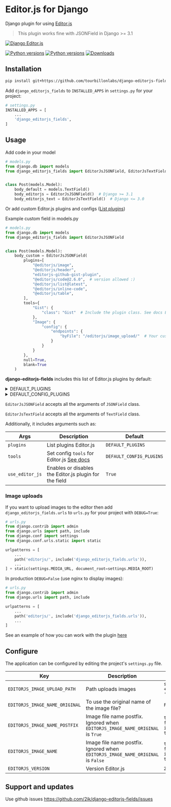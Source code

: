 # Editor.js for Django

Django plugin for using [Editor.js](https://editorjs.io/)
> This plugin works fine with JSONField in Django >= 3.1

[![Django Editor.js](https://i.ibb.co/r6xt4HJ/image.png)](https://github.com/2ik/django-editorjs-fields)

[![Python versions](https://img.shields.io/pypi/pyversions/django-editorjs-fields)](https://pypi.org/project/django-editorjs-fields/)
[![Python versions](https://img.shields.io/pypi/djversions/django-editorjs-fields)](https://pypi.org/project/django-editorjs-fields/)
[![Downloads](https://static.pepy.tech/personalized-badge/django-editorjs-fields?period=total&units=international_system&left_color=grey&right_color=brightgreen&left_text=Downloads)](https://pepy.tech/project/django-editorjs-fields)

## Installation

```bash
pip install git+https://github.com/tourbillonlabs/django-editorjs-fields.git
```

Add `django_editorjs_fields` to `INSTALLED_APPS` in `settings.py` for your project:

```python
# settings.py
INSTALLED_APPS = [
    ...
    'django_editorjs_fields',
]
```

## Usage

Add code in your model

```python
# models.py
from django.db import models
from django_editorjs_fields import EditorJsJSONField, EditorJsTextField


class Post(models.Model):
    body_default = models.TextField()
    body_editorjs = EditorJsJSONField()  # Django >= 3.1
    body_editorjs_text = EditorJsTextField()  # Django <= 3.0

```

Or add custom Editor.js plugins and configs ([List plugins](https://github.com/editor-js/awesome-editorjs))

Example custom field in models.py

```python
# models.py
from django.db import models
from django_editorjs_fields import EditorJsJSONField


class Post(models.Model):
    body_custom = EditorJsJSONField(
        plugins=[
            "@editorjs/image",
            "@editorjs/header",
            "editorjs-github-gist-plugin",
            "@editorjs/code@2.6.0",  # version allowed :)
            "@editorjs/list@latest",
            "@editorjs/inline-code",
            "@editorjs/table",
        ],
        tools={
            "Gist": {
                "class": "Gist"  # Include the plugin class. See docs Editor.js plugins
            },
            "Image": {
                "config": {
                    "endpoints": {
                        "byFile": "/editorjs/image_upload/"  # Your custom backend file uploader endpoint
                    }
                }
            }
        },
        null=True,
        blank=True
    )

```

**django-editorjs-fields** includes this list of Editor.js plugins by default:

<details>
    <summary>DEFAULT_PLUGINS</summary>

```python
DEFAULT_PLUGINS = [
    '@editorjs/paragraph',
    '@editorjs/image',
    '@editorjs/header',
    '@editorjs/list',
    '@editorjs/checklist',
    '@editorjs/quote',
    '@editorjs/raw',
    '@editorjs/code',
    '@editorjs/inline-code',
    '@editorjs/embed',
    '@editorjs/delimiter',
    '@editorjs/warning',
    '@editorjs/link',
    '@editorjs/marker',
    '@editorjs/table',
]
```
</details>

<details>
    <summary>DEFAULT_CONFIG_PLUGINS</summary>

```python
DEFAULT_CONFIG_PLUGINS = {
    '@editorjs/image': {
        'Image': {
            'class': 'ImageTool',
            'inlineToolbar': True,
            "config": {"endpoints": {"byFile": "/editorjs/image_upload/"}},
        }
    },
    '@editorjs/header': {
        'Header': {
            'class': 'Header',
            'inlineToolbar': True,
            'config': {
                'placeholder': 'Enter a header',
                'levels': [2, 3, 4],
                'defaultLevel': 2,
            },
        }
    },
    '@editorjs/checklist': {'Checklist': {'class': 'Checklist', 'inlineToolbar': True}},
    '@editorjs/list': {'List': {'class': 'List', 'inlineToolbar': True}},
    '@editorjs/quote': {'Quote': {'class': 'Quote', 'inlineToolbar': True}},
    '@editorjs/raw': {'Raw': {'class': 'RawTool'}},
    '@editorjs/code': {'Code': {'class': 'CodeTool'}},
    '@editorjs/inline-code': {'InlineCode': {'class': 'InlineCode'}},
    '@editorjs/embed': {'Embed': {'class': 'Embed'}},
    '@editorjs/delimiter': {'Delimiter': {'class': 'Delimiter'}},
    '@editorjs/warning': {'Warning': {'class': 'Warning', 'inlineToolbar': True}},
    '@editorjs/link': {'LinkTool': {'class': 'LinkTool'}},
    '@editorjs/marker': {'Marker': {'class': 'Marker', 'inlineToolbar': True}},
    '@editorjs/table': {'Table': {'class': 'Table', 'inlineToolbar': True}},
}
```
</details>

`EditorJsJSONField` accepts all the arguments of `JSONField` class.

`EditorJsTextField` accepts all the arguments of `TextField` class.

Additionally, it includes arguments such as:

| Args            | Description                                                                                       | Default                  |
| --------------- | ------------------------------------------------------------------------------------------------- | ------------------------ |
| `plugins`       | List plugins Editor.js                                                                            | `DEFAULT_PLUGINS`        |
| `tools`         | Set config `tools` for Editor.js [See docs](https://editorjs.io/configuration#passing-saved-data) | `DEFAULT_CONFIG_PLUGINS` |
| `use_editor_js` | Enables or disables the Editor.js plugin for the field                                            | `True`                   |


### Image uploads

If you want to upload images to the editor then add `django_editorjs_fields.urls` to `urls.py` for your project with `DEBUG=True`:

```python
# urls.py
from django.contrib import admin
from django.urls import path, include
from django.conf import settings
from django.conf.urls.static import static

urlpatterns = [
    ...
    path('editorjs/', include('django_editorjs_fields.urls')),
    ...
] + static(settings.MEDIA_URL, document_root=settings.MEDIA_ROOT)
```

In production `DEBUG=False` (use nginx to display images):

```python
# urls.py
from django.contrib import admin
from django.urls import path, include

urlpatterns = [
    ...
    path('editorjs/', include('django_editorjs_fields.urls')),
    ...
]
```

See an example of how you can work with the plugin [here](https://github.com/2ik/django-editorjs-fields/blob/main/example)

## Configure

The application can be configured by editing the project's `settings.py`
file.

| Key                            | Description                                                                     | Default                                                |
| ------------------------------ | ------------------------------------------------------------------------------- | ------------------------------------------------------ |
| `EDITORJS_IMAGE_UPLOAD_PATH`   | Path uploads images                                                             | `settings.MEDIA_URL + 'uploads/images/'`               |
| `EDITORJS_IMAGE_NAME_ORIGINAL` | To use the original name of the image file?                                     | `False`                                                |
| `EDITORJS_IMAGE_NAME_POSTFIX`  | Image file name postfix. Ignored when `EDITORJS_IMAGE_NAME_ORIGINAL` is `True`  | `token_urlsafe(5) # from secrets import token_urlsafe` |
| `EDITORJS_IMAGE_NAME`          | Image file name postfix. Ignored when `EDITORJS_IMAGE_NAME_ORIGINAL` is `False` | `token_urlsafe(8) # from secrets import token_urlsafe` |
| `EDITORJS_VERSION`             | Version Editor.js                                                               | `2.19.0`                                               |

## Support and updates

Use github issues https://github.com/2ik/django-editorjs-fields/issues
